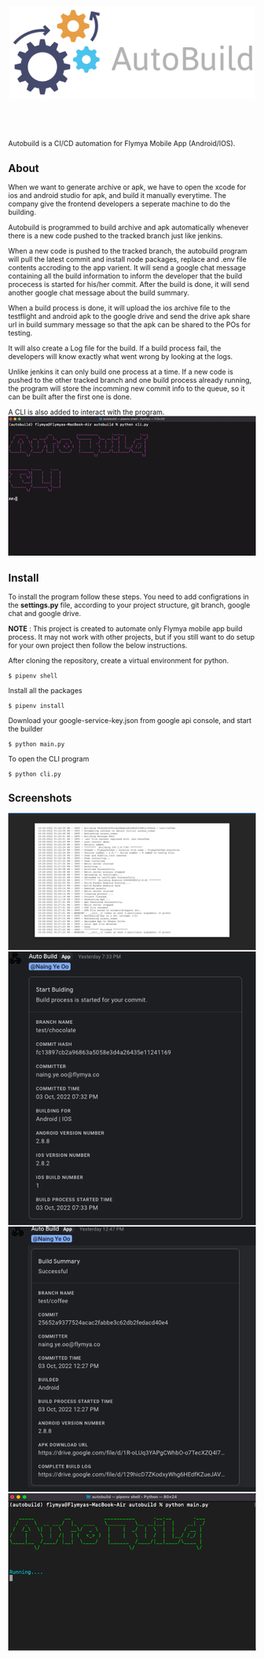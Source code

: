 <div align="center">
    <img src="./images/logo.png" width="500"/>
</div>

<br/><br/><br/>

Autobuild is a CI/CD automation for Flymya Mobile App (Android/IOS).

## About

When we want to generate archive or apk, we have to open the xcode for ios and android studio for apk, and build it manually everytime. The company give the frontend developers a seperate machine to do the building.

Autobuild is programmed to build archive and apk automatically whenever there is a new code pushed to the tracked branch just like jenkins.

When a new code is pushed to the tracked branch, the autobuild program will pull the latest commit and install node packages, replace and .env file contents accroding to the app varient. It will send a google chat message containing all the build information to inform the developer that the build procecess is started for his/her commit. After the build is done, it will send another google chat message about the build summary.

When a build process is done, it will upload the ios archive file to the testflight and android apk to the google drive and send the drive apk share url in build summary message so that the apk can be shared to the POs for testing.

It will also create a Log file for the build. If a build process fail, the developers will know exactly what went wrong by looking at the logs.

Unlike jenkins it can only build one process at a time. If a new code is pushed to the other tracked branch and one build process already running, the program will store the incomming new commit info to the queue, so it can be built after the first one is done.

A CLI is also added to interact with the program.<br/>
![cli-gif](images/cli.gif)

## Install

To install the program follow these steps. You need to add configrations in the **settings.py** file, according to your project structure, git branch, google chat and google drive.

**NOTE** : This project is created to automate only Flymya mobile app build process. It may not work with other projects, but if you still want to do setup for your own project then follow the below instructions.

After cloning the repository, create a virtual environment for python.

```
$ pipenv shell
```

Install all the packages

```
$ pipenv install
```

Download your google-service-key.json from google api console, and start the builder

```
$ python main.py
```

To open the CLI program

```
$ python cli.py
```

## Screenshots

![log](images/log.png)
![build-started-msg](images/build-started-msg.png)
![build-summary-msg](images/build-summary-msg.png)
![running](images/running.png)
